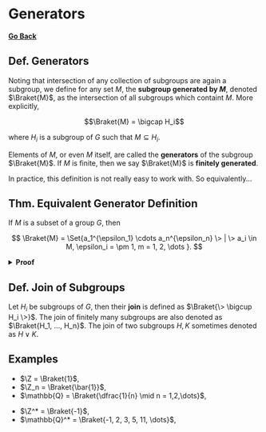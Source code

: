 # Generators

[**Go Back**](../00-index.md)

## Def. Generators

Noting that intersection of any collection of subgroups are again a subgroup, we define for any set $M$, the **subgroup generated by $M$**, denoted $\Braket{M}$, as the intersection of all subgroups which containt $M$. More explicitly,

$$\Braket{M} = \bigcap H_i$$

where $H_i$ is a subgroup of $G$ such that $M \subseteq H_i$.

Elements of $M$, or even $M$ itself, are called the **generators** of the subgroup $\Braket{M}$. If $M$ is finite, then we say $\Braket{M}$ is **finitely generated**.

In practice, this definition is not really easy to work with. So equivalently...

## Thm. Equivalent Generator Definition

If $M$ is a subset of a group $G$, then

$$
\Braket{M} = \Set{a_1^{\epsilon_1} \cdots a_n^{\epsilon_n} \> | \> a_i \in M, \epsilon_i = \pm 1, m = 1, 2, \dots }.
$$

<!-- Therefore, if $A$ is finite and $G$ is abelian, then we also have

$$
\Braket{A}=\Braket{a_1, ..., a_n}=\Set{a_1^{z_1} a_2^{z_2} \cdots a_k^{z_k} | z_i \in \Z}.
$$

In the second case, if each $a_i$ has the finite order $d_i$ we have

$$
|\Braket{A}| \leq d_1 d_2 \cdots d_k
$$ -->

<details>
<summary><b>Proof</b></summary>
<br/>

Exercise.
</details>

## Def. Join of Subgroups

Let $H_i$ be subgroups of $G$, then their **join** is defined as $\Braket{\> \bigcup H_i \>}$. The join of finitely many subgroups are also denoted as $\Braket{H_1, ..., H_n}$. The join of two subgroups $H,K$ sometimes denoted as $H \lor K$.

## Examples

* $\Z = \Braket{1}$,
* $\Z_n = \Braket{\bar{1}}$,
* $\mathbb{Q} = \Braket{\dfrac{1}{n} \mid n = 1,2,\dots}$,

<!--  -->

* $\Z^* = \Braket{-1}$,
* $\mathbb{Q}^* = \Braket{-1, 2, 3, 5, 11, \dots}$,

<!-- Todo: add more from the kargapolov -->
